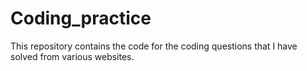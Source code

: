 # Coding_practice

This repository contains the code for the coding questions that I have solved from various websites.

